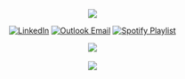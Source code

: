 
<div align="center">
<img src="https://capsule-render.vercel.app/api?type=waving&height=220&color=391558&text=Hello%20Friend&animation=fadeIn&descAlignY=100&descAlign=100&fontColor=B60000&fontAlignY=37&fontAlign=50&reversal=false">




[![LinkedIn](https://img.shields.io/badge/LinkedIn-0A63BC?style=for-the-badge&logo=linkedin&logoColor=black)](https://linkedin.com/in/parsabe)
[![Outlook Email](https://img.shields.io/badge/Email-590091?style=for-the-badge&logo=gmail&logoColor=black)](mailto:parsabe99@outlook.com)
[![Spotify Playlist](https://img.shields.io/badge/Spotify-1DD05D?style=for-the-badge&logo=spotify&logoColor=black)](https://open.spotify.com/playlist/3UZ2YKsrUQpSwY54p6Zjgf?si=cf57a0c73c194c4e)


<a href="https://www.buymeacoffee.com/hounaar"><img src="https://img.buymeacoffee.com/button-api/?text=Buy me a coffee&emoji=☕&slug=hounaar&button_colour=5F7FFF&font_colour=ffffff&font_family=Poppins&outline_colour=000000&coffee_colour=FFDD00" /></a><br/><br/>
<img src="https://github-readme-stats.vercel.app/api/top-langs/?username=parsabe&layout=compact&bg_color=0d0d2b&title_color=ff79c6&text_color=ffffff&icon_color=ff79c6&border_color=4b0082&langs_count=8">
<br/><br/>



</div>

